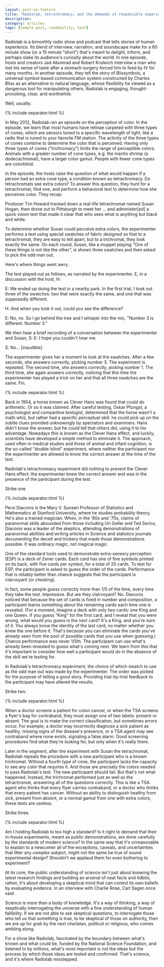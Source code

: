 ```yaml
---
layout: post-no-feature
title: "Radiolab, tetrachromacy, and the demands of responsible experimentation"
description:
category: articles
tags: [sample post, readability, test]
---
```


Radiolab is a bimonthly radio show and podcast that tells stories of human experience. Its blend of interview, narration, and soundscape make for a 60 minute show (or a 15 minute “short”) that's meant to delight, inform, and perhaps slake its audience's curiosity about the world. In one episode, hosts and creators Jad Abumrad and Robert Krulwich interview a man who lost his sense of taste after a stomach surgery forced him to feed by IV for many months. In another episode, they tell the story of Blissymbols, a universal symbol-based communication system constructed by Charles Bliss as an alternative to natural language, whose flexibility he viewed as a dangerous tool for manipulating others. Radiolab is engaging, thought-provoking, clear, and worthwhile.

Well, usually.

{% include separator.html %}

In May 2012, Radiolab ran an episode on the perception of color. In the episode, we learn that most humans have retinae carpeted with three types of cones, which are sensors tuned to a specific wavelength of light, like a radio that is tuned to your favorite FM station. The activity of the three types of cones combine to determine the color that is perceived.   Having only three types of cones (“trichromacy”) limits the range of perceptible colors. Animals with a greater number of cone types, e.g. the mantis shrimp (a dodecachromat), have a larger color gamut. People with fewer cone types are colorblind.

In the episode, the hosts raise the question of what would happen if a person had an extra cone type, a condition known as tetrachromacy. Do tetrachromats see extra colors? To answer this question, they hunt for a tetrachromat, find one, and perform a behavioral test to determine how she perceives color. They recap:

Producer Tim Howard tracked down a real-life tetrachromat named Susan Hogan, then drove out to Pittsburgh to meet her … and administer[ed] a quick vision test that made it clear that who sees what is anything but black and white.

To determine whether Susan could perceive extra colors, the experimenter performs a test using special swatches of fabric designed so that to a tetrachromat, they are easy to tell apart, but to a trichromat, they look exactly the same. On each round, Susan, like a muppet playing “One of these things is not like the other”, is shown three swatches and then asked to pick the odd man out.

Here's where things went awry.

The test played out as follows, as narrated by the experimenter, E, in a discussion with the host, H:

E: We ended up doing the test in a nearby park. In the first trial, I took out three of the swatches: two that were exactly the same, and one that was supposedly different.

H: And when you took it out, could you see the difference?

E: No, no. So I go behind the tree and I whisper into the mic, "Number 3 is different. Number 3."

We then hear a brief recording of a conversation between the experimenter and Susan, S:
E: I hope you couldn't hear me.

S: No… [inaudible]

The experimenter gives her a moment to look at the swatches. After a few seconds, she answers correctly, picking number 3. The experiment is repeated. The second time, she answers correctly, picking number 1. The third time, she again answers correctly, noticing that this time the experimenter has played a trick on her and that all three swatches are the same. Fin.

{% include separator.html %}

Back in 1904, a horse known as Clever Hans was found that could do arithmetic. Or so it was claimed. After careful testing, Oskar Pfungst, a psychologist and comparitive biologist, determined that the horse wasn't a math whiz, but rather had a specific perceptual skill: he could pick up on the subtle clues provided unknowingly by spectators and examiners. Hans didn't know the answer, but he could tell that others did, using it to his advantage. Nowadays this is known as the Clever Hans effect, and luckily, scientists have developed a simple method to eliminate it. The approach, used often in medical studies and those of animal and infant cognition, is the so-called "double-blind" experiment, where neither the participant nor the experimenter are allowed to know the correct answer at the time of the test.

Radiolab's tetrachromacy experiment did nothing to prevent the Clever Hans effect: the experimenter knew the correct answer and was in the presence of the participant during the test.

Strike one.

{% include separator.html %}

Persi Diaconis is the Mary V. Sunseri Professor of Statistics and Mathematics at Stanford University, where he studies probability theory. He's also a trained magician. When, in the '60s and '70s, claims of paranormal skills abounded from those including Uri Geller and Ted Serios, Diaconis was a leader of the skeptics, attending demonstrations of paranormal abilities and writing articles in Science and statistics journals documenting the deceit and trickery that made those demonstrations possible. It was ordinary magic, not magical magic.

One of the standard tools used to demonstrate extra-sensory perception (ESP) is a deck of Zener cards. Each card has one of five symbols printed on its back, with five cards per symbol, for a total of 25 cards. To test for ESP, the participant is asked to guess the order of the cards. Performance that is reliably better than chance suggests that the participant is clairvoyant (or cheating).

In fact, some people guess correctly more than 1/5 of the time, every time they take the test. Impressive. But are they clairvoyant? No. Diaconis noticed that because the set of cards is fixed in number and composition, a participant learns something about the remaining cards each time one is revealed. (For a moment, imagine a deck with only two cards: one King and one Queen. If you guess “King” for the first card, and I reveal that you were wrong, what would you guess is the next card? It's a King, and you're sure of it. You always know the identity of the last card, no matter whether you knew the one before it. That's because you can eliminate the cards you've already seen from the pool of possible cards that you use when guessing.) Chance performance was never 1/5th. The participant can use what's already been revealed to guess what's coming next. We learn from this that it's important to consider how well a participant would do in the absence of the skill we're testing for.

In Radiolab's tetrachromacy experiment, the choice of which swatch to use as the odd man out was made by the experimenter. The order was picked for the purpose of telling a good story. Providing trial-by-trial feedback to the participant may have altered the results.

Strike two.

{% include separator.html %}

When a doctor screens a patient for colon cancer, or when the TSA screens a flyer's bag for contraband, they must assign one of two labels: present or absent. The goal is to make the correct classification, but sometimes errors occur. For example, a doctor may incorrectly diagnose a sick patient as healthy, missing signs of the disease's presence, or a TSA agent may see contraband where none exists, signaling a false alarm. Good screening procedures find what they're looking for, but only when it's really there.

Later in the segment, after the experiment with Susan the tetrachromat, Radiolab repeats the procedure with a new participant who is a known trichromat. Without a fourth type of cone, the participant lacks the capacity to see any color that requires it. And those are precisely the colors needed to pass Radiolab's test. The new participant should fail. But that's not what happened. Instead, the trichromat performed just as well as the tetrachromat, answering all of the questions correctly. This is like a TSA agent who thinks that every flyer carries contraband, or a doctor who thinks that every patient has cancer. Without an ability to distinguish healthy from sick, present from absent, or a normal gamut from one with extra colors, these tests are useless.

Strike three.

{% include separator.html %}

Am I holding Radiolab to too high a standard? Is it right to demand that their in-house experiments, meant as public demonstrations, are done carefully by the standards of modern science? In the same way that it's unreasonable to explain to a newcomer all of the exceptions, caveats, and uncertainties that litter any complex subject, might not the same be true of sound experimental design? Shouldn't we applaud them for even bothering to experiment?

At its core, the public understanding of science isn't just about knowing the latest research findings and building an arsenal of neat facts and tidbits; rather, it's about developing a skeptical mind that can control its own beliefs by evaluating evidence. In an interview with Charlie Rose, Carl Sagan once said:

Science is more than a body of knowledge. It's a way of thinking, a way of skeptically interrogating the universe with a fine understanding of human fallibility. If we are not able to ask skeptical questions, to interrogate those who tell us that something is true, to be skeptical of those on authority, then we are up for grab by the next charlatan, political or religious, who comes ambling along.

For a show like Radiolab, fascinated by the boundary between what's known and what could be, funded by the National Science Foundation, and listened to by millions, what's most important is not the ideas but the process by which those ideas are tested and confirmed. That's science, and it's where Radiolab misstepped.
